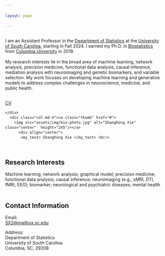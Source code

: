 ```yaml
---

layout: page

---
```



<div class="container">
<div class="row">&nbsp;</div>
<div class="row">
	<div class="col-md-8">
	I am an Assistant Professor in the  <a href = "https://sc.edu/study/colleges_schools/artsandsciences/statistics/"> Department of Statistics</a> at the <a href = "https://sc.edu/"> University of South Carolina</a>, starting in Fall 2024. I earned  my Ph.D. in <a href = "https://www.publichealth.columbia.edu/academics/departments/biostatistics"> Biostatistics</a> from <a href = "https://www.columbia.edu/"> Columbia University</a> in 2019. <br/><br/>
        My research interests lie in the broad area of machine learning, network analysis, precision medicine, functional data analysis, causal inference, mediation analysis with neuroimaging and genetic biomarkers, and variable selection. My work focuses on developing machine learning and generative models to address complex challenges in neuroscience, medicine, and public health. <br/><br/>
 
[CV](https://shanghongxie.github.io/folder/CV_ShanghongXie.pdf)       


		
	</div>
      <div class="col-md-4"><a class="thumb" href="#">
		<img src="assets/img/bio-photo.jpg" alt="Shanghong Xie" class="center"  height="245"/></a>
	      <div align="center">
	       <my_text> Shanghong Xie </my_text> <br/>
  </div>
	      
</div>
</div>
</div>	
<br/>

## Research Interests
Machine learning; network analysis; graphical model; precision medicine; functional data analysis; causal inference; neuroimaging (e.g., sMRI, DTI, fMRI, EEG); biomarker; neurological and psychiatric diseases; mental health <br/><br/>


## Contact Information
Email: <br>
SX2@mailbox.sc.edu <br>

Address: <br>
Department of Statistics <br>
University of South Carolina <br>
Columbia, SC, 29208 <br>
	



